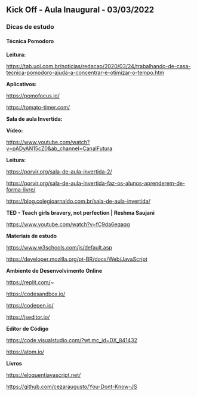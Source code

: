 ## Kick Off - Aula Inaugural - 03/03/2022

### Dicas de estudo

#### Técnica Pomodoro

**Leitura:**

https://tab.uol.com.br/noticias/redacao/2020/03/24/trabalhando-de-casa-tecnica-pomodoro-ajuda-a-concentrar-e-otimizar-o-tempo.htm

**Aplicativos:**

https://pomofocus.io/

https://tomato-timer.com/

**Sala de aula Invertida:**

**Vídeo:**

https://www.youtube.com/watch?v=pADyAN15cZ0&ab_channel=CanalFutura

**Leitura:**

https://porvir.org/sala-de-aula-invertida-2/

https://porvir.org/sala-de-aula-invertida-faz-os-alunos-aprenderem-de-forma-livre/

https://blog.colegioarnaldo.com.br/sala-de-aula-invertida/

**TED - Teach girls bravery, not perfection | Reshma Saujani**

https://www.youtube.com/watch?v=fC9da6eqaqg

**Materiais de estudo**

https://www.w3schools.com/js/default.asp

https://developer.mozilla.org/pt-BR/docs/Web/JavaScript

**Ambiente de Desenvolvimento Online**

https://replit.com/~

https://codesandbox.io/

https://codepen.io/

https://jseditor.io/

**Editor de Código**

https://code.visualstudio.com/?wt.mc_id=DX_841432

https://atom.io/

**Livros**

https://eloquentjavascript.net/

https://github.com/cezaraugusto/You-Dont-Know-JS
